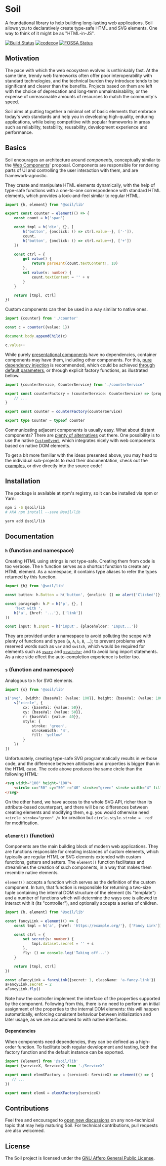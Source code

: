 # Soil

A foundational library to help building long-lasting web applications. Soil
allows you to declaratively create type-safe HTML and SVG elements. One way to
think of it might be as "HTML-in-JS".

[![Build Status](https://travis-ci.org/inad9300/Soil.svg?branch=master)](https://travis-ci.org/inad9300/Soil)
[![codecov](https://codecov.io/gh/inad9300/Soil/branch/master/graph/badge.svg)](https://codecov.io/gh/inad9300/Soil)
[![FOSSA Status](https://app.fossa.io/api/projects/git%2Bgithub.com%2Finad9300%2FSoil.svg?type=shield)](https://app.fossa.io/projects/git%2Bgithub.com%2Finad9300%2FSoil?ref=badge_shield)


## Motivation

The pace with which the web ecosystem evolves is unthinkably fast. At the same
time, trendy web frameworks often offer poor interoperability with standard
technologies, and the technical burden they introduce tends to be significant
and clearer than the benefits. Projects based on them are left with the choice
of deprecation and long-term unmaintainability, or the expense of unreasonable
amounts of resources to match the community's speed.

Soil aims at putting together a minimal set of basic elements that embrace
today's web standards and help you in developing high-quality, enduring
applications, while being competitive with popular frameworks in areas such as
reliability, testability, reusability, development experience and performance.


## Basics

Soil encourages an architecture around *components*, conceptually similar to
the [Web Components](https://developer.mozilla.org/en-US/docs/Web/Web_Components)'
proposal. Components are responsible for rendering parts of UI and controlling
the user interaction with them, and are framework-agnostic.

They create and manipulate HTML elements dynamically, with the help of
type-safe functions with a one-to-one correspondence with standard HTML
elements, which provides a look-and-feel similar to regular HTML.

```ts
import {h, element} from '@soil/lib'

export const counter = element(() => {
    const count = h('span')

    const tmpl = h('div', {}, [
        h('button', {onclick: () => ctrl.value--}, ['-']),
        count,
        h('button', {onclick: () => ctrl.value++}, ['+'])
    ])

    const ctrl = {
        get value() {
            return parseInt(count.textContent!, 10)
        },
        set value(v: number) {
            count.textContent = '' + v
        }
    }

    return [tmpl, ctrl]
})
```

Custom components can then be used in a way similar to native ones.

```ts
import {counter} from './counter'

const c = counter({value: 1})

document.body.appendChild(c)

c.value++
```

While purely [presentational components](https://medium.com/@dan_abramov/smart-and-dumb-components-7ca2f9a7c7d0)
have no dependencies, container components may have them, including other
components. For this, [pure dependency injection](http://blog.ploeh.dk/2014/06/10/pure-di/)
is recommended, which could be achieved [through default parameters](https://medium.freecodecamp.org/how-to-take-advantage-of-javascripts-default-parameters-for-dependency-injection-98fc423328e1),
or through explicit factory functions, as illustrated bellow.

```ts
import {counterService, CounterService} from './counterService'

export const counterFactory = (counterService: CounterService) => (props: {}) => {
    // ...
}

export const counter = counterFactory(counterService)

export type Counter = typeof counter
```

Communicating adjacent components is usually easy. What about distant
components? There are [plenty of alternatives](https://www.javascriptstuff.com/component-communication/)
out there. One possibility is to use the native [`CustomEvent`](https://developer.mozilla.org/en-US/docs/Web/API/CustomEvent/CustomEvent),
which integrates nicely with web components based on native DOM elements.

To get a bit more familiar with the ideas presented above, you may head to the
individual sub-projects to read their documentation, check out the [examples](examples/),
or dive directly into the source code!


## Installation

The package is available at npm's registry, so it can be installed via npm or
Yarn:

```bash
npm i -S @soil/lib
# AKA npm install --save @soil/lib
```

```bash
yarn add @soil/lib
```


## Documentation

### `h` (function and namespace)

Creating HTML using strings is not type-safe. Creating them from code is too
verbose. The `h` function serves as a shortcut function to create any HTML
element. As a namespace, it contains type aliases to refer the types returned
by this function.

```ts
import {h} from '@soil/lib'

const button: h.Button = h('button', {onclick: () => alert('Clicked')}, ['Click me'])

const paragraph: h.P = h('p', {}, [
    'Text with ',
    h('a', {href: '...'}, ['link'])
])

const input: h.Input = h('input', {placeholder: 'Input...'})
```

They are provided under a namespace to avoid polluting the scope with plenty of
functions and types (`a`, `A`, `b`, `B`, ...); to prevent problems with reserved
words such as `var` and `switch`, which would be required for elements such as
[`<var>`](https://developer.mozilla.org/en-US/docs/Web/HTML/Element/var) and
[`<switch>`](https://developer.mozilla.org/en-US/docs/Web/SVG/Element/switch);
and to avoid long import statements. As a nice side effect the auto-completion
experience is better too.

### `s` (function and namespace)

Analogous to `h` for SVG elements.

```ts
import {s} from '@soil/lib'

s('svg', {width: {baseVal: {value: 100}}, height: {baseVal: {value: 100}}}, [
    s('circle', {
        cx: {baseVal: {value: 50}},
        cy: {baseVal: {value: 50}},
        r: {baseVal: {value: 40}},
        style: {
            stroke: 'green',
            strokeWidth: '4',
            fill: 'yellow'
        }
    })
])
```

Unfortunately, creating type-safe SVG programmatically results in verbose code,
and the difference between attributes and properties is bigger than in the HTML
case. The code above produces the same circle than the following HTML:

```html
<svg width="100" height="100">
    <circle cx="50" cy="50" r="40" stroke="green" stroke-width="4" fill="yellow" />
</svg>
```

On the other hand, we have access to the whole SVG API, richer than its
attribute-based counterpart, and there will be no differences between creating
elements and modifying them, e.g. you would otherwise need `<circle stroke="green" />`
for creation but `circle.style.stroke = 'red'` for modification.

### `element()` (function)

Components are the main building block of modern web applications. They are
functions responsible for creating instances of custom elements, which typically
are regular HTML or SVG elements extended with custom functions, getters and
setters. The `element()` function facilitates and streamlines the creation of
such components, in a way that makes them resemble native elements.

`element()` accepts a function which serves as the definition of the custom
component. In turn, that function is responsible for returning a two-size tuple
containing the internal DOM structure of the element (its "template") and a
number of functions which will determine the ways one is allowed to interact
with it (its "controller"), and optionally accepts a series of children.

```ts
import {h, element} from '@soil/lib'

const fancyLink = element(() => {
    const tmpl = h('a', {href: 'https://example.org/'}, ['Fancy Link'])

    const ctrl = {
        set secret(s: number) {
            tmpl.dataset.secret = '' + s
        },
        fly: () => console.log('Taking off...')
    }

    return [tmpl, ctrl]
})

const aFancyLink = fancyLink({secret: 1, className: 'a-fancy-link'})
aFancyLink.secret = 2
aFancyLink.fly()
```

Note how the controller implement the interface of the properties supported by
the component. Following from this, there is no need to perform an initial
assignment of the properties to the internal DOM elements: this will happen
automatically, enforcing consistent behaviour between initialization and later
usage, as we are accustomed to with native interfaces.

#### Dependencies

When components need dependencies, they can be defined as a high-order function.
To facilitate both regular development and testing, both the factory function
and the default instance can be exported.

```ts
import {element} from '@soil/lib'
import {serviceX, ServiceX} from './ServiceX'

export const elemXFactory = (serviceX: ServiceX) => element(() => {
   // ...
})

export const elemX = elemXFactory(serviceX)
```


## Contributions

Feel free and encouraged to [open new discussions](../../issues) on any
non-technical topic that may help maturing Soil. For technical contributions,
pull requests are also welcomed.


## License

The Soil project is licensed under the [GNU Affero General Public License](LICENSE).
